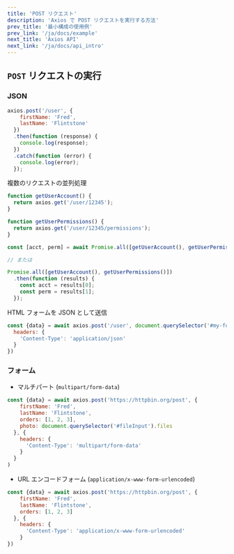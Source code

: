 ```yaml
---
title: 'POST リクエスト'
description: 'Axios で POST リクエストを実行する方法'
prev_title: '最小構成の使用例'
prev_link: '/ja/docs/example'
next_title: 'Axios API'
next_link: '/ja/docs/api_intro'
---
```


## `POST` リクエストの実行

### JSON

```js
axios.post('/user', {
    firstName: 'Fred',
    lastName: 'Flintstone'
  })
  .then(function (response) {
    console.log(response);
  })
  .catch(function (error) {
    console.log(error);
  });
```

複数のリクエストの並列処理

```js
function getUserAccount() {
  return axios.get('/user/12345');
}

function getUserPermissions() {
  return axios.get('/user/12345/permissions');
}

const [acct, perm] = await Promise.all([getUserAccount(), getUserPermissions()]);

// または

Promise.all([getUserAccount(), getUserPermissions()])
  .then(function (results) {
    const acct = results[0];
    const perm = results[1];
  });
```

HTML フォームを JSON として送信

```js
const {data} = await axios.post('/user', document.querySelector('#my-form'), {
  headers: {
    'Content-Type': 'application/json'
  }
})
```

### フォーム

- マルチパート (`multipart/form-data`)

```js
const {data} = await axios.post('https://httpbin.org/post', {
    firstName: 'Fred',
    lastName: 'Flintstone',
    orders: [1, 2, 3],
    photo: document.querySelector('#fileInput').files
  }, {
    headers: {
      'Content-Type': 'multipart/form-data'
    }
  }
)
```

- URL エンコードフォーム (`application/x-www-form-urlencoded`)

```js
const {data} = await axios.post('https://httpbin.org/post', {
    firstName: 'Fred',
    lastName: 'Flintstone',
    orders: [1, 2, 3]
  }, {
    headers: {
      'Content-Type': 'application/x-www-form-urlencoded'
    }
})
```

